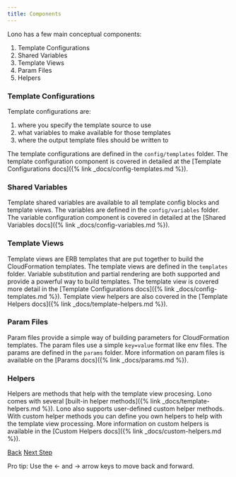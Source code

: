 ```yaml
---
title: Components
---
```


Lono has a few main conceptual components:

1. Template Configurations
2. Shared Variables
3. Template Views
4. Param Files
5. Helpers

### Template Configurations

Template configurations are:

1. where you specify the template source to use
2. what variables to make available for those templates
3. where the output template files should be written to

The template configurations are defined in the `config/templates` folder.  The template configuration component is covered in detailed at the [Template Configurations docs]({% link _docs/config-templates.md %}).

### Shared Variables

Template shared variables are available to all template config blocks and template views.  The variables are defined in the `config/variables` folder.  The variable configuration component is covered in detailed at the [Shared Variables docs]({% link _docs/config-variables.md %}).

### Template Views

Template views are ERB templates that are put together to build the CloudFormation templates. The template views are defined in the `templates` folder.  Variable substitution and partial rendering are both supported and provide a powerful way to build templates.  The template view is covered more detail in the [Template Configurations docs]({% link _docs/config-templates.md %}).  Template view helpers are also covered in the [Template Helpers docs]({% link _docs/template-helpers.md %}).

### Param Files

Param files provide a simple way of building parameters for CloudFormation templates. The param files use a simple `key=value` format like env files. The params are defined in the `params` folder.  More information on param files is available on the [Params docs]({% link _docs/params.md %}).

### Helpers

Helpers are methods that help with the template view procesing. Lono comes with several [built-in helper methods]({% link _docs/template-helpers.md %}).  Lono also supports user-defined custom helper methods. With custom helper methods you can define you own helpers to help with the template view processing. More information on custom helpers is available in the [Custom Helpers docs]({% link _docs/custom-helpers.md %}).

<a id="prev" class="btn btn-basic" href="{% link _docs/docs-start.md %}">Back</a>
<a id="next" class="btn btn-primary" href="{% link _docs/directory-structure.md %}">Next Step</a>
<p class="keyboard-tip">Pro tip: Use the <- and -> arrow keys to move back and forward.</p>
